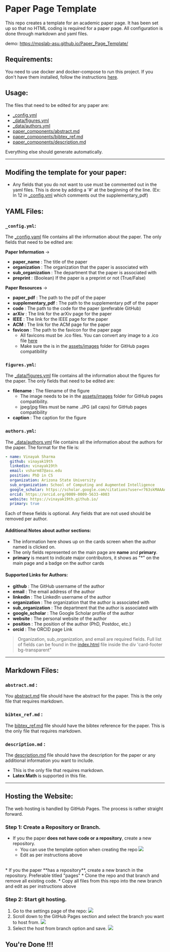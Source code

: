 # Paper Page Template
This repo creates a template for an academic paper page. It has been set up so that no HTML coding is required for a paper page. All configuration is done through markdown and yaml files.

demo:  https://mpslab-asu.github.io/Paper_Page_Template/

## Requirements:
You need to use docker and docker-compose to run this project. If you don't have them installed, follow the instructions [here](https://docs.docker.com/compose/install/).

## Usage:
The files that need to be edited for any paper are:
* [_config.yml](./_config.yml)
* [_data/figures.yml](./_data/figures.yml)
* [_data/authors.yml](./_data/authors.yml)
* [paper_components/abstract.md](./paper_components/abstract.md)
* [paper_components/bibtex_ref.md](./paper_components/bibtex_ref.md)
* [paper_components/description.md](./paper_components/description.md)

Everything else should generate automatically.

---

## Modifing the template for your paper:
* Any fields that you do not want to use must be commented out in the yaml files. This is done by adding a '#' at the beginning of the line. (Ex: ln 12 in [_config.yml](./_config.yml) which comments out the supplementary_pdf)


## YAML Files:
### `_config.yml`:
The [_config.yaml](./_config.yml) file contains all the information about the paper. The only fields that need to be edited are:

**Paper Information** ->
* **paper_name** : The title of the paper
* **organization** : The organization that the paper is associated with
* **sub_organization** : The department that the paper is associated with
* **preprint** : (Boolean) If the paper is a preprint or not (True/False)

**Paper Resources** ->
* **paper_pdf** : The path to the pdf of the paper
* **supplementary_pdf** : The path to the supplementary pdf of the paper
* **code** : The path to the code for the paper (preferable GitHub)
* **arXiv** : The link for the arXiv page for the paper
* **IEEE** : The link for the IEEE page for the paper
* **ACM** : The link for the ACM page for the paper
* **favicon** : The path to the favicon for the paper page
  * All favicons must be .ico files. You can convert any image to a .ico file [here](https://cloudconvert.com/png-to-ico)
  * Make sure the is in the [assets/images](./assets/images) folder for GitHub pages compatibility


### `figures.yml`:
The [_data/figures.yml](./_data/figures.yml) file contains all the information about the figures for the paper. The only fields that need to be edited are:

* **filename** : The filename of the figure
  * The image needs to be in the [assets/images](./assets/images) folder for GitHub pages compatibility.
  * jpeg/jpg files must be name .JPG (all caps) for GitHub pages compatibility
* **caption** : The caption for the figure


### `authors.yml`:
The [_data/authors.yml](./_data/authors.yml) file contains all the information about the authors for the paper. The format for the file is:

```yaml
- name: Vinayak Sharma
  github: vinayak19th
  linkedin: vinayak19th
  email: vsharm87@asu.edu
  position: PhD in CS
  organization: Arizona State University
  sub_organization: School of Computing and Augmented Intelligence
  google_scholar: https://scholar.google.com/citations?user=r763skMAAAAJ&hl=en
  orcid: https://orcid.org/0009-0009-5633-4003  
  website: https://vinayak19th.github.io/
  primary: true
```

Each of these fields is optional. Any fields that are not used should be removed per author.
#### Additional Notes about author sections:
* The information here shows up on the cards screen when the author named is clicked on.
* The only fields represented on the main page are **name** and **primary**.
* **primary** is meant to indicate major contributors, it shows as "*" on the main page and a badge on the author cards

#### Supported Links for Authors:
* **github** : The GitHub username of the author
* **email** : The email address of the author
* **linkedin** : The LinkedIn username of the author
* **organization** : The organization that the author is associated with
* **sub_organization** : The department that the author is associated with
* **google_scholar** : The Google Scholar profile of the author
* **website** : The personal website of the author
* **position** : The position of the author (PhD, Postdoc, etc.)
* **orcid** : The ORCID page Link 
> Organization, sub_organization, and email are required fields.
Full list of fields can be found in the [index.html](./index.html) file inside the div 'card-footer bg-transparent"
---

## Markdown Files:

### `abstract.md` :
You [abstract.md](./paper_components/abstract.md) file should have the abstract for the paper. This is the only file that requires markdown.

### `bibtex_ref.md` :
The [bibtex_ref.md](./paper_components/bibtex_ref.md) file should have the bibtex reference for the paper. This is the only file that requires markdown.

### `description.md` :
The [description.md](./paper_components/description.md) file should have the description for the paper or any additional information you want to include. 
* This is the only file that requires markdown. 
* **Latex Math** is supported in this file.


---
## Hosting the Website:
The web hosting is handled by GitHub Pages. The process is rather straight forward. 

### **Step 1:** Create a Repository or Branch. 
* If you the paper **does not have code or a repository**, create a new repository. 
  * You can use the template option when creating the repo
  ![](./docs/repo_template.png)
  * Edit as per instructions above
<br>
* If you the paper **has a repository**, create a new branch in the repository. Preferable titled "pages"
  * Clone the repo and that branch and remove all existing code. 
  * Copy all files from this repo into the new branch and edit as per instructions above

### **Step 2:** Start git hosting. 
1. Go to the settings page of the repo:
![](./docs/settings.png)
2. Scroll down to the GitHub Pages section and select the branch you want to host from.
![](./docs/settings_list.png)
3. Select the host from branch option and save.
![](./docs/pages.png)


## You're Done !!!
